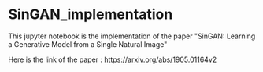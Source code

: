 # SinGAN_implementation
This jupyter notebook is the implementation of the paper "SinGAN: Learning a Generative Model from a Single Natural Image"


Here is the link of the paper : https://arxiv.org/abs/1905.01164v2
